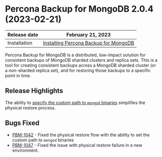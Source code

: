 # Percona Backup for MongoDB 2.0.4 (2023-02-21)

| Release date | February 21, 2023  |
|------------- | ---------------|
| Installation | [Installing Percona Backup for MongoDB](../installation.md) |


Percona Backup for MongoDB is a distributed, low-impact solution for consistent backups of MongoDB sharded clusters and replica sets. This is a tool for creating consistent backups across a MongoDB sharded cluster (or a non-sharded replica set), and for restoring those backups to a specific point in time.

## Release Highlights

The ability to [specify the custom path to `mongod` binaries](../usage/restore#define-mongod-binary-location) simplifies the physical restore process.


## Bugs Fixed

* [PBM-1042](https://jira.percona.com/browse/PBM-1042) - Fixed the physical restore flow with the ability to set the custom path to `mongod` binaries
* [PBM-1047](https://jira.percona.com/browse/PBM-1047) - Fixed the issue with physical restore failure in a new environment.